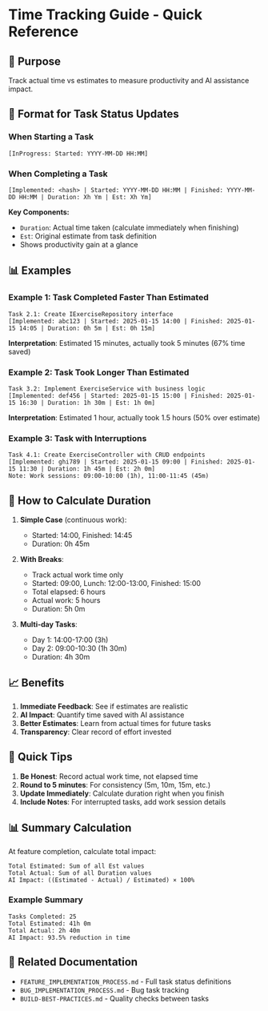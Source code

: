 # Time Tracking Guide - Quick Reference

## 🎯 Purpose
Track actual time vs estimates to measure productivity and AI assistance impact.

## 📝 Format for Task Status Updates

### When Starting a Task
```
[InProgress: Started: YYYY-MM-DD HH:MM]
```

### When Completing a Task
```
[Implemented: <hash> | Started: YYYY-MM-DD HH:MM | Finished: YYYY-MM-DD HH:MM | Duration: Xh Ym | Est: Xh Ym]
```

**Key Components:**
- `Duration`: Actual time taken (calculate immediately when finishing)
- `Est`: Original estimate from task definition
- Shows productivity gain at a glance

## 📊 Examples

### Example 1: Task Completed Faster Than Estimated
```
Task 2.1: Create IExerciseRepository interface
[Implemented: abc123 | Started: 2025-01-15 14:00 | Finished: 2025-01-15 14:05 | Duration: 0h 5m | Est: 0h 15m]
```
**Interpretation**: Estimated 15 minutes, actually took 5 minutes (67% time saved)

### Example 2: Task Took Longer Than Estimated
```
Task 3.2: Implement ExerciseService with business logic
[Implemented: def456 | Started: 2025-01-15 15:00 | Finished: 2025-01-15 16:30 | Duration: 1h 30m | Est: 1h 0m]
```
**Interpretation**: Estimated 1 hour, actually took 1.5 hours (50% over estimate)

### Example 3: Task with Interruptions
```
Task 4.1: Create ExerciseController with CRUD endpoints
[Implemented: ghi789 | Started: 2025-01-15 09:00 | Finished: 2025-01-15 11:30 | Duration: 1h 45m | Est: 2h 0m]
Note: Work sessions: 09:00-10:00 (1h), 11:00-11:45 (45m)
```

## 🧮 How to Calculate Duration

1. **Simple Case** (continuous work):
   - Started: 14:00, Finished: 14:45
   - Duration: 0h 45m

2. **With Breaks**:
   - Track actual work time only
   - Started: 09:00, Lunch: 12:00-13:00, Finished: 15:00
   - Total elapsed: 6 hours
   - Actual work: 5 hours
   - Duration: 5h 0m

3. **Multi-day Tasks**:
   - Day 1: 14:00-17:00 (3h)
   - Day 2: 09:00-10:30 (1h 30m)
   - Duration: 4h 30m

## 📈 Benefits

1. **Immediate Feedback**: See if estimates are realistic
2. **AI Impact**: Quantify time saved with AI assistance
3. **Better Estimates**: Learn from actual times for future tasks
4. **Transparency**: Clear record of effort invested

## 🚀 Quick Tips

1. **Be Honest**: Record actual work time, not elapsed time
2. **Round to 5 minutes**: For consistency (5m, 10m, 15m, etc.)
3. **Update Immediately**: Calculate duration right when you finish
4. **Include Notes**: For interrupted tasks, add work session details

## 📊 Summary Calculation

At feature completion, calculate total impact:
```
Total Estimated: Sum of all Est values
Total Actual: Sum of all Duration values
AI Impact: ((Estimated - Actual) / Estimated) × 100%
```

### Example Summary
```
Tasks Completed: 25
Total Estimated: 41h 0m
Total Actual: 2h 40m
AI Impact: 93.5% reduction in time
```

## 🔗 Related Documentation
- `FEATURE_IMPLEMENTATION_PROCESS.md` - Full task status definitions
- `BUG_IMPLEMENTATION_PROCESS.md` - Bug task tracking
- `BUILD-BEST-PRACTICES.md` - Quality checks between tasks